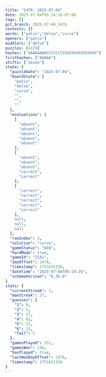 ```yaml
---
title: "1476: 2025-07-04"
date: 2025-07-04T05:14:16-07:00
tags: []
git_branch: 2025-07-04_1476
contests: []
words: ["patio","delve","curve"]
openers: ["patio"]
middlers: ["delve"]
puzzles: [1476]
hashes: ["AAAAAAAACCCCCCCXXXXXXXXXXXXXXX"]
firsthashes: ["AAAAA"]
shifts: ["ibzeo"]
state: {
  "puzzleDate": "2025-07-04",
  "boardState": [
    "patio",
    "delve",
    "curve",
    "",
    "",
    ""
  ],
  "evaluations": [
    [
      "absent",
      "absent",
      "absent",
      "absent",
      "absent"
    ],
    [
      "absent",
      "absent",
      "absent",
      "correct",
      "correct"
    ],
    [
      "correct",
      "correct",
      "correct",
      "correct",
      "correct"
    ],
    null,
    null,
    null
  ],
  "rowIndex": 3,
  "solution": "curve",
  "gameStatus": "WIN",
  "hardMode": true,
  "gameId": "2141",
  "dayOffset": 1476,
  "timestamp": 1751631256,
  "datetime": "2025-07-04T05:14:16",
  "schemaVersion": "0.36.0"
}
stats: {
  "currentStreak": 1,
  "maxStreak": 37,
  "guesses": {
    "1": 0,
    "2": 5,
    "3": 37,
    "4": 62,
    "5": 31,
    "6": 11,
    "fail": 5
  },
  "gamesPlayed": 151,
  "gamesWon": 146,
  "hasPlayed": true,
  "lastWonDayOffset": 1476,
  "timestamp": 1751631256
}
---
```

<!-- more -->

